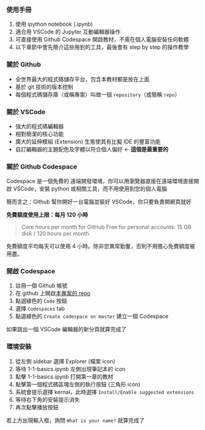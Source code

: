 ### 使用手冊

1. 使用 ipython notebook (.ipynb)
2. 適合用 VSCode 的 Jupyter 互動編輯器操作
3. 可直接使用 Github Codespace 開啟教材，不需在個人電腦安裝任何軟體
4. 以下章節中會先簡介這些用到的工具，最後會有 step by step 的操作教學

### 關於 Github
 - 全世界最大的程式碼儲存平台，包含本教材都是放在上面
 - 基於 git 技術的版本控制
 - 每個程式碼儲存庫（或稱專案）叫做一個 `repository`（或簡稱 `repo`）

### 關於 VSCode
 - 強大的程式碼編輯器
 - 相對簡潔的核心功能
 - 廣大的延伸模組 (Extension) 生態使其有比擬 IDE 的豐富功能
 - 自訂編輯器的主題配色及字體以符合個人偏好 <- **這個是最重要的**

### 關於 Github Codespace
Codespace 是一個免費的 遠端開發環境，你可以用瀏覽器直接在遠端環境直接開啟 VSCode，安裝 python 或相關工具，而不用使用到您的個人電腦

簡而言之：Github 幫你開好一台電腦並裝好 VSCode，你只要負責開網頁就好

**免費額度使用上限：每月 120 小時**
> Core hours per month for GitHub Free for personal accounts: 15 GB disk / 120 hours per month.

免費額度平均每天可以使用 4 小時。除非您異常勤奮，否則不用擔心免費額度被用盡。

### 開啟 Codespace
1. 註冊一個 Github 帳號
2. 在 github 上開啟[本專案的 repo](https://github.com/RIDCorix/python-interactive-textbook)
3. 點選綠色的 `Code` 按鈕
4. 選擇 `Codespaces` tab
5. 點選綠色的 `Create codespace on master` 建立一個 Codespace

如果跳出一個 VSCode 編輯器的新分頁就算完成了

### 環境安裝
1. 從左側 sidebar 選擇 Explorer (檔案 icon)
2. 等待 1-1-basics.ipynb 左側出現筆記本的 icon
3. 點擊 1-1-basics.ipynb 打開第一章的教材
4. 點擊第一個程式碼區塊左側的執行按鈕 (三角形 icon)
5. 系統會提示選擇 kernal，此時選擇 `Install/Enable suggested extensions`
6. 等待右下角的安裝提示消失
7. 再次點擊播放按鈕

若上方出現輸入框，詢問 `What is your name?` 就算完成了